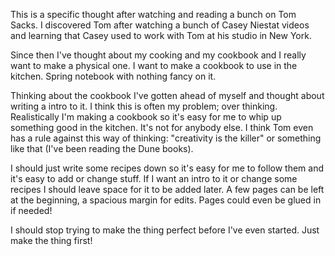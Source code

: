 This is a specific thought after watching and reading a bunch on Tom Sacks. I discovered Tom after watching a bunch of Casey Niestat videos and learning that Casey used to work with Tom at his studio in New York.

Since then I've thought about my cooking and my cookbook and I really want to make a physical one. I want to make a cookbook to use in the kitchen. Spring notebook with nothing fancy on it.

Thinking about the cookbook I've gotten ahead of myself and thought about writing a intro to it. I think this is often my problem; over thinking. Realistically I'm making a cookbook so it's easy for me to whip up something good in the kitchen. It's not for anybody else. I think Tom even has a rule against this way of thinking: "creativity is the killer" or something like that (I've been reading the Dune books).

I should just write some recipes down so it's easy for me to follow them and it's easy to add or change stuff. If I want an intro to it or change some recipes I should leave space for it to be added later. A few pages can be left at the beginning, a spacious margin for edits. Pages could even be glued in if needed!

I should stop trying to make the thing perfect before I've even started. Just make the thing first!
